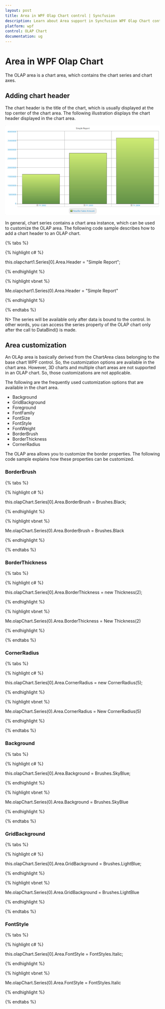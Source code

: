 ```yaml
---
layout: post
title: Area in WPF Olap Chart control | Syncfusion
description: Learn about Area support in Syncfusion WPF Olap Chart control and more.
platform: wpf
control: OLAP Chart
documentation: ug
---
```


# Area in WPF Olap Chart

The OLAP area is a chart area, which contains the chart series and chart axes.

## Adding chart header

The chart header is the title of the chart, which is usually displayed at the top center of the chart area. The following illustration displays the chart header displayed in the chart area.

![Area_img1](Area_images/Area_img1.png)

In general, chart series contains a chart area instance, which can be used to customize the OLAP area. The following code sample describes how to add a chart header to an OLAP chart.

{% tabs %}

{% highlight c# %}

this.olapchart1.Series[0].Area.Header = "Simple Report";
	
{% endhighlight %}

{% highlight vbnet %}

Me.olapchart1.Series(0).Area.Header = "Simple Report"
	
{% endhighlight %}

{% endtabs %}
   
N> The series will be available only after data is bound to the control. In other words, you can access the series property of the OLAP chart only after the call to DataBind() is made.

## Area customization

An OLAp area is basically derived from the ChartArea class belonging to the base chart WPF control. So, the customization options are available in the chart area. However, 3D charts and multiple chart areas are not supported in an OLAP chart. So, those customizations are not applicable.

The following are the frequently used customization options that are available in the chart area.

* Background
* GridBackground
* Foreground
* FontFamily
* FontSize
* FontStyle
* FontWeight
* BorderBrush
* BorderThickness
* CornerRadius

The OLAP area allows you to customize the border properties. The following code sample explains how these properties can be customized.

### BorderBrush

{% tabs %}

{% highlight c# %}
 
this.olapChart.Series[0].Area.BorderBrush = Brushes.Black;

{% endhighlight %}

{% highlight vbnet %}
 
Me.olapChart.Series(0).Area.BorderBrush = Brushes.Black

{% endhighlight %}

{% endtabs %}

### BorderThickness

{% tabs %}

{% highlight c# %}
 
this.olapChart.Series[0].Area.BorderThickness = new Thickness(2);

{% endhighlight %}

{% highlight vbnet %}
 
Me.olapChart.Series(0).Area.BorderThickness = New Thickness(2)

{% endhighlight %}

{% endtabs %}

### CornerRadius

{% tabs %}

{% highlight c# %}
 
this.olapChart.Series[0].Area.CornerRadius = new CornerRadius(5);

{% endhighlight %}

{% highlight vbnet %}
  
Me.olapChart.Series(0).Area.CornerRadius = New CornerRadius(5)

{% endhighlight %}

{% endtabs %}

### Background

{% tabs %}

{% highlight c# %}

this.olapChart.Series[0].Area.Background = Brushes.SkyBlue;

{% endhighlight %}

{% highlight vbnet %}
  
Me.olapChart.Series(0).Area.Background = Brushes.SkyBlue

{% endhighlight %}

{% endtabs %}

### GridBackground

{% tabs %}

{% highlight c# %}
 
this.olapChart.Series[0].Area.GridBackground = Brushes.LightBlue;

{% endhighlight %}

{% highlight vbnet %}
  
Me.olapChart.Series(0).Area.GridBackground = Brushes.LightBlue

{% endhighlight %}

{% endtabs %}

### FontStyle

{% tabs %}

{% highlight c# %}
 
this.olapChart.Series[0].Area.FontStyle = FontStyles.Italic;

{% endhighlight %}

{% highlight vbnet %}
  
Me.olapChart.Series(0).Area.FontStyle = FontStyles.Italic

{% endhighlight %}
 
{% endtabs %}
